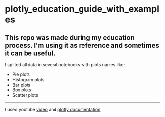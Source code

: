 # plotly_education_guide_with_examples
This repo was made during my education process. I'm using it as reference and sometimes it can be useful. 
------

I splited all data in several notebooks with plots names like:
* Pie plots
* Histogram plots
* Bar plots
* Box plots
* Scatter plots


------

I used youtube [video](https://www.youtube.com/watch?v=GGL6U0k8WYA&t=2389s) and [plotly documentation](https://plotly.com/python/)
